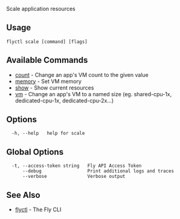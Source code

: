Scale application resources

## Usage
~~~
flyctl scale [command] [flags]
~~~

## Available Commands
* [count](/docs/flyctl/scale-count/)	 - Change an app's VM count to the given value
* [memory](/docs/flyctl/scale-memory/)	 - Set VM memory
* [show](/docs/flyctl/scale-show/)	 - Show current resources
* [vm](/docs/flyctl/scale-vm/)	 - Change an app's VM to a named size (eg. shared-cpu-1x, dedicated-cpu-1x, dedicated-cpu-2x...)

## Options

~~~
  -h, --help   help for scale
~~~

## Global Options

~~~
  -t, --access-token string   Fly API Access Token
      --debug                 Print additional logs and traces
      --verbose               Verbose output
~~~

## See Also

* [flyctl](/docs/flyctl/help/)	 - The Fly CLI


